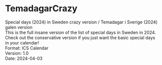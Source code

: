 # TemadagarCrazy
Special days (2024) in Sweden crazy version / Temadagar i Sverige (2024) galen version<br>
This is the full insane version of the list of special days in Sweden in 2024. <BR>
Check out the conservative  version if you just want the basic special days in your calendar! <BR>
Format: ICS Calendar <br>
Version: 1.0<br>
Date: 2024-04-03<br>
